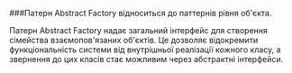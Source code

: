 ###Патерн Abstract Factory відноситься до паттернів рівня об'єкта.

Патерн Abstract Factory надає загальний інтерфейс для створення сімейства взаємопов'язаних об'єктів.
Це дозволяє відокремити функціональність системи від внутрішньої реалізації кожного класу, а звернення до цих класів стає можливим через абстрактні інтерфейси.